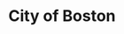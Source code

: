 ---
title: City of Boston
state: Massachusetts
description: The data is supplied by the City of Boston.
logo: https://patterns.boston.gov/images/b-dark.svg
---